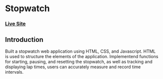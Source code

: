 # Stopwatch

### [Live Site](https://debgambit.github.io/PRODIGY_WD_02/)

## Introduction
Built a stopwatch web application using HTML, CSS, and Javascript. HTML is used to structure the elements of the application. Implementend functions for starting, pausing, and resetting the stopwatch, as well as tracking and displaying lap times, users can accurately measure and record time intervals.
